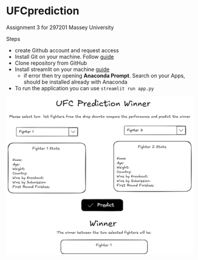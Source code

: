 # UFCprediction
Assignment 3 for 297201 Massey University

Steps
* create Github account and request access
* Install Git on your machine. Follow [guide](https://git-scm.com/)
* Clone repository from GitHub
* Install streamlit on your machine [guide](https://streamlit.io/#install)
    * if error then try opening  **Anaconda Prompt**. Search on your Apps, should be installed already with Anaconda
* To run the application you can use `streamlit run app.py`
  

![UFC prediction mockup.png](UFC%20prediction%20mockup.png)